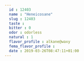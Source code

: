 ```yaml
---
  id : 12403
  name : "Heneicosane"
  slug : 12403
  taste : 
  bitter : 0
  odor : odorless
  natural : 1
  flavor_profile : alkane@waxy
  fema_flavor_profile : 
  date : 2019-03-26T08:47:11+01:00
---
```



